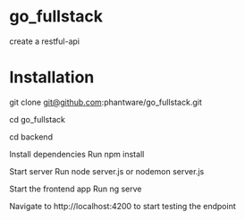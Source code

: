 # go_fullstack
create a restful-api

# Installation
git clone git@github.com:phantware/go_fullstack.git

cd go_fullstack

cd backend


Install dependencies
Run npm install

Start server
Run node server.js or nodemon server.js

Start the frontend app
Run ng serve

Navigate to http://localhost:4200 to start testing the endpoint
